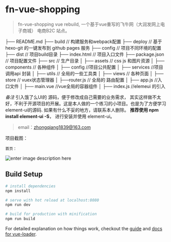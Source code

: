 # fn-vue-shopping

> fn-vue-shopping vue rebuild,  一个基于vue重写的飞牛网（大润发网上电子商城） 电商B2C 站点。


├── README.md
├── build              // 构建服务和webpack配置
├── deploy           // 基于 hexo-git 的一键发布到 github pages 服务
├── config            // 项目不同环境的配置
├── dist                // 项目build目录
├── index.html         // 项目入口文件
├── package.json       // 项目配置文件
├── src                // 生产目录
│   ├── assets         // css js 和图片资源
│   ├── components     // 各种组件
│   ├── config          		//项目公共配置
│   ├── services         	//项目调用api 封装
│   ├── utils          // 全局的一些工具类
│   ├── views          // 各种页面
│   ├── store           // vuex状态管理器
│   ├──router.js        // 全局的 路由配置
│   ├── app.js           //入口文件
│   ├── main.vue       //vue全局的容器组件
│   ├── index.js       //elemeui  的引入

*备注* 引入饿了么UI的 源码，便于修改成自己需要的业务需求， 其实这样做不太好，不利于开源项目的开展。这是本人做的一个练习的小项目。也是为了方便学习element-ui的源码. 如果有什么不妥的地方，请联系本人删除。  **推荐使用 npm install element-ui -S**，  进行安装并使用 element-ui。


>email：zhongqiang1839@163.com


项目截图：

	首页：
![enter image description here](https://zhongqiang1839.github.io/static/img/index.png)




## Build Setup

``` bash
# install dependencies
npm install

# serve with hot reload at localhost:8080
npm run dev

# build for production with minification
npm run build
```

For detailed explanation on how things work, checkout the [guide](http://vuejs-templates.github.io/webpack/) and [docs for vue-loader](http://vuejs.github.io/vue-loader).
